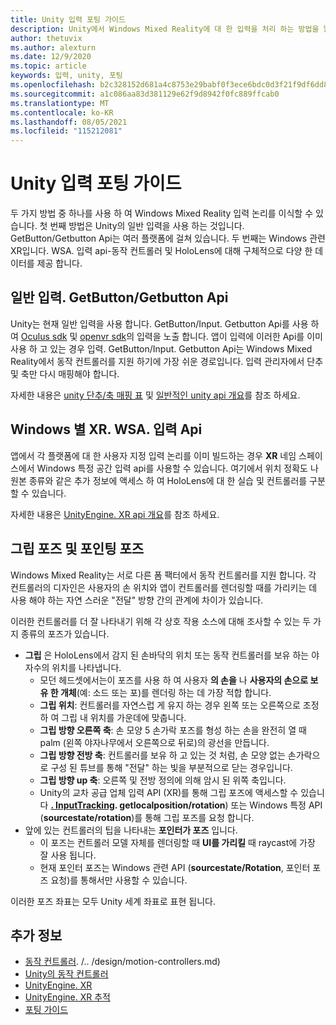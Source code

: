 ```yaml
---
title: Unity 입력 포팅 가이드
description: Unity에서 Windows Mixed Reality에 대 한 입력을 처리 하는 방법을 알아봅니다.
author: thetuvix
ms.author: alexturn
ms.date: 12/9/2020
ms.topic: article
keywords: 입력, unity, 포팅
ms.openlocfilehash: b2c328152d681a4c8753e29babf0f3ece6bdc0d3f21f9df6dd8de150c3fb47f0
ms.sourcegitcommit: a1c086aa83d381129e62f9d8942f0fc889ffcab0
ms.translationtype: MT
ms.contentlocale: ko-KR
ms.lasthandoff: 08/05/2021
ms.locfileid: "115212081"
---
```

# <a name="input-porting-guide-for-unity"></a>Unity 입력 포팅 가이드

두 가지 방법 중 하나를 사용 하 여 Windows Mixed Reality 입력 논리를 이식할 수 있습니다. 첫 번째 방법은 Unity의 일반 입력을 사용 하는 것입니다. GetButton/Getbutton Api는 여러 플랫폼에 걸쳐 있습니다. 두 번째는 Windows 관련 XR입니다. WSA. 입력 api-동작 컨트롤러 및 HoloLens에 대해 구체적으로 다양 한 데이터를 제공 합니다.

## <a name="general-inputgetbuttongetaxis-apis"></a>일반 입력. GetButton/Getbutton Api

Unity는 현재 일반 입력을 사용 합니다. GetButton/Input. Getbutton Api를 사용 하 여 [Oculus sdk](https://docs.unity3d.com/Manual/OculusControllers.html) 및 [openvr sdk](https://docs.unity3d.com/Manual/OpenVRControllers.html)의 입력을 노출 합니다. 앱이 입력에 이러한 Api를 이미 사용 하 고 있는 경우 입력. GetButton/Input. Getbutton Api는 Windows Mixed Reality에서 동작 컨트롤러를 지원 하기에 가장 쉬운 경로입니다. 입력 관리자에서 단추 및 축만 다시 매핑해야 합니다.

자세한 내용은 [unity 단추/축 매핑 표](../unity/motion-controllers-in-unity.md#unity-buttonaxis-mapping-table) 및 [일반적인 unity api 개요](../unity/motion-controllers-in-unity.md#common-unity-apis-inputgetbuttongetaxis)를 참조 하세요.

## <a name="windows-specific-xrwsainput-apis"></a>Windows 별 XR. WSA. 입력 Api

앱에서 각 플랫폼에 대 한 사용자 지정 입력 논리를 이미 빌드하는 경우 **XR** 네임 스페이스에서 Windows 특정 공간 입력 api를 사용할 수 있습니다. 여기에서 위치 정확도 나 원본 종류와 같은 추가 정보에 액세스 하 여 HoloLens에 대 한 실습 및 컨트롤러를 구분할 수 있습니다.

자세한 내용은 [UnityEngine. XR api 개요](../unity/motion-controllers-in-unity.md#windows-specific-apis-xrwsainput)를 참조 하세요.

## <a name="grip-pose-vs-pointing-pose"></a>그립 포즈 및 포인팅 포즈

Windows Mixed Reality는 서로 다른 폼 팩터에서 동작 컨트롤러를 지원 합니다. 각 컨트롤러의 디자인은 사용자의 손 위치와 앱이 컨트롤러를 렌더링할 때를 가리키는 데 사용 해야 하는 자연 스러운 "전달" 방향 간의 관계에 차이가 있습니다.

이러한 컨트롤러를 더 잘 나타내기 위해 각 상호 작용 소스에 대해 조사할 수 있는 두 가지 종류의 포즈가 있습니다.

* **그립** 은 HoloLens에서 감지 된 손바닥의 위치 또는 동작 컨트롤러를 보유 하는 야자수의 위치를 나타냅니다.
    * 모던 헤드셋에서는이 포즈를 사용 하 여 사용자 **의 손을** 나 **사용자의 손으로 보유 한 개체**(예: 소드 또는 포)를 렌더링 하는 데 가장 적합 합니다.
    * **그립 위치**: 컨트롤러를 자연스럽 게 유지 하는 경우 왼쪽 또는 오른쪽으로 조정 하 여 그립 내 위치를 가운데에 맞춥니다.
    * **그립 방향 오른쪽 축**: 손 모양 5 손가락 포즈를 형성 하는 손을 완전히 열 때 palm (왼쪽 야자나무에서 오른쪽으로 뒤로)의 광선을 만듭니다.
    * **그립 방향 전방 축**: 컨트롤러를 보유 하 고 있는 것 처럼, 손 모양 없는 손가락으로 구성 된 튜브를 통해 "전달" 하는 빛을 부분적으로 닫는 경우입니다.
    * **그립 방향 up 축**: 오른쪽 및 전방 정의에 의해 암시 된 위쪽 축입니다.
    * Unity의 교차 공급 업체 입력 API (XR)를 통해 그립 포즈에 액세스할 수 있습니다 **[. InputTracking](https://docs.unity3d.com/ScriptReference/XR.InputTracking.html). getlocalposition/rotation**) 또는 Windows 특정 API (**sourcestate/rotation**)를 통해 그립 포즈를 요청 합니다.
* 앞에 있는 컨트롤러의 팁을 나타내는 **포인터가 포즈** 입니다.
    * 이 포즈는 컨트롤러 모델 자체를 렌더링할 때 **UI를 가리킬** 때 raycast에 가장 잘 사용 됩니다.
    * 현재 포인터 포즈는 Windows 관련 API (**sourcestate/Rotation**, 포인터 포즈 요청)를 통해서만 사용할 수 있습니다.

이러한 포즈 좌표는 모두 Unity 세계 좌표로 표현 됩니다.

## <a name="see-also"></a>추가 정보
* [동작 컨트롤러](). /.. /design/motion-controllers.md)
* [Unity의 동작 컨트롤러](../unity/motion-controllers-in-unity.md)
* [UnityEngine. XR](https://docs.unity3d.com/ScriptReference/XR.WSA.Input.InteractionManager.html)
* [UnityEngine. XR 추적](https://docs.unity3d.com/ScriptReference/XR.InputTracking.html)
* [포팅 가이드](porting-guides.md)
